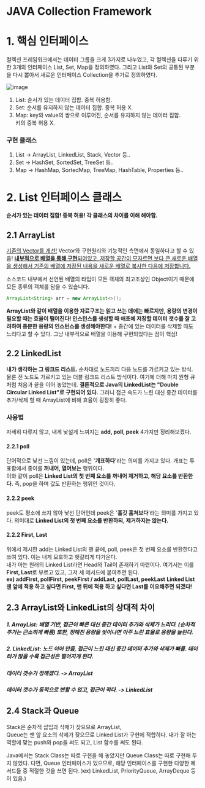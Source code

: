 JAVA Collection Framework
==
# 1. 핵심 인터페이스
컬렉션 프레임워크에서는 데이터 그룹을 크게 3가지로 나누었고, 각 컬렉션을 다루기 위한 3개의 인터페이스 List, Set, Map을 정의하였다. 그리고 List와 Set의 공통된 부분을 다시 뽑아서 새로운 인터페이스 Collection을 추가로 정의하였다.

![image](https://user-images.githubusercontent.com/71186266/166002517-02b9f6ee-a207-4d73-9ee7-df262b0cf5e8.png)

1. List: 순서가 있는 데이터 집합. 중복 허용함.
2. Set: 순서를 유지하지 않는 데이터 집합. 중복 허용 X.
3. Map: key와 value의 쌍으로 이루어진, 순서를 유지하지 않는 데이터 집합.    
  키의 중복 허용 X.


### 구현 클래스
1. List -> ArrayList, LinkedList, Stack, Vector 등..
2. Set -> HashSet, SortedSet, TreeSet 등..
3. Map -> HashMap, SortedMap, TreeMap, HashTable, Properties 등..


# 2. List 인터페이스 클래스
**순서가 있는 데이터 집합! 중복 허용! 각 클래스의 차이를 이해 해야함.**

## 2.1 ArrayList
<U>기존의 Vector를 개선!</U> Vector와 구현원리와 기능적인 측면에서 동일하다고 할 수 있음! <U>**내부적으로 배열을 통해 구현**되어있고, 저장할 공간이 모자르면 보다 큰 새로운 배열을 생성해서 기존의 배열에 저장된 내용을 새로운 배열로 복사한 다음에 저장합니다.</U>

소스코드 내부에서 선언된 배열의 타입이 모든 객체의 최고조상인 Object이기 때문에 모든 종류의 객체를 담을 수 있습니다.

```Java
ArrayList<String> arr = new ArrayList<>();
```

**ArrayList와 같이 배열을 이용한 자료구조는 읽고 쓰는 데에는 빠르지만, 용량의 변경이 필요할 때는 효율이 떨어진다! 인스턴스를 생성할 때 애초에 저장할 데이터 갯수를 잘 고려하여 충분한 용량의 인스턴스를 생성해야한다!** + 중간에 있는 데이터를 삭제할 때도 느리다고 할 수 있다. 그냥 내부적으로 배열을 이용해 구현되었다는 점이 핵심!

## 2.2 LinkedList
**내가 생각하는 그 링크드 리스트.** 순차대로 노드끼리 다음 노드를 가르키고 있는 방식. 물론 전 노드도 가르키고 있는 더블 링크드 리스트 방식이다. 여기에 더해 마치 원형 큐 처럼 처음과 끝을 이어 놓았는데. **결론적으로 Java의 LinkedList는 "Double Circular Linked List"로 구현되어 있다.** 그러니 접근 속도가 느린 대신 중간 데이터를 추가/삭제 할 때 ArrayList에 비해 효율이 굉장히 좋다. 

### 사용법
자세히 다루지 않고, 내게 낯설게 느껴지는 **add, poll, peek** 4가지만 정리해보겠다.    

#### 2.2.1 poll 
단어적으로 낯선 느낌이 있는데, poll은 '**개표하다**'라는 의미를 가지고 있다. 개표는 투표함에서 종이를 **꺼내어, 열어보는** 행위이다.    
이와 같이 poll은 **Linked List의 첫 번째 요소를 꺼내어 제거하고, 해당 요소를 반환한다.** 즉, pop을 하며 값도 반환하는 행위인 것이다.

#### 2.2.2 peek
peek도 평소에 쓰지 않아 낯선 단어인데 peek은 '**흘깃 훔쳐보다**'라는 의미를 가지고 있다. 의미대로 **Linked List의 첫 번째 요소를 반환하되, 제거하지는 않는다.** 

#### 2.2.2 First, Last
위에서 제시한 add는 Linked List의 맨 끝에, poll, peek은 첫 번째 요소를 반환한다고 쓰여 있다. 이는 내게 모호하고 헷갈리게 다가온다.    
내가 아는 원래의 Linked List라면 Head와 Tail이 존재하기 마련이다. 여기서는 이를 **First, Last**로 부르고 있고, 그저 세 메서드에 붙여주면 된다.    
**ex) addFirst, pollFirst,  peekFirst / addLast, pollLast, peekLast**
**Linked List맨 앞에 적용 하고 싶다면 First, 맨 뒤에 적용 하고 싶다면 Last를 이요해주면 되겠다!**


## 2.3 ArrayList와 LinkedList의 상대적 차이

##### 1. ArrayList: 배열 기반, 접근이 빠른 대신 중간 데이터 추가와 삭제가 느리다. (순차적 추가는 근소하게 빠름) 또한, 정해진 용량을 벗어냐면 아주 느린 효율로 용량을 늘린다.
##### 2. LinkedList: 노드 이어 만듬, 접근이 느린 대신 중간 데이터 추가와 삭제가 빠름. 데이터가 많을 수록 접근성은 떨어지게 된다.
   
##### 데이터 갯수가 정해졌다. -> ArrayList
##### 데이터 갯수가 동적으로 변할 수 있고, 접근이 적다. -> LinkedList


## 2.4 Stack과 Queue
Stack은 순차적 삽입과 삭제가 잦으므로 ArrayList,    
Queue는 맨 앞 요소의 삭제가 잦으므로 Linked List가 구현에 적합하다.
내가 잘 아는 역할에 맞는 push와 pop을 써도 되고, List 함수를 써도 된다.
    
Java에서는 Stack Class는 따로 구현을 해 놓았지만 Queue Class는 따로 구현해 두지 않았다. 다면, Queue 인터페이스가 있으므로, 해당 인터페이스를 구현한 다양한 메서드들 중 적절한 것을 쓰면 된다. )ex) LinkedList, PriorityQueue, ArrayDeque 등이 있음.)
